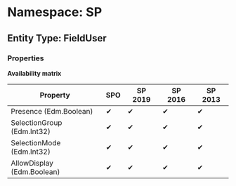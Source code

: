 # Namespace: SP
## Entity Type: FieldUser

### Properties

**Availability matrix**

Property | SPO | SP 2019 | SP 2016 | SP 2013
----------|-----|---------|---------|--------
Presence (Edm.Boolean) | ✔ | ✔ | ✔ | ✔
SelectionGroup (Edm.Int32) | ✔ | ✔ | ✔ | ✔
SelectionMode (Edm.Int32) | ✔ | ✔ | ✔ | ✔
AllowDisplay (Edm.Boolean) | ✔ | ✔ | ✔ | ✔


